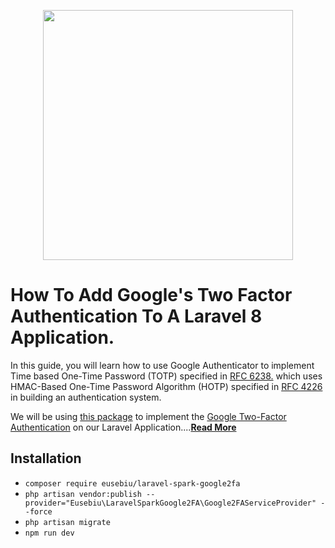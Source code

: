 <p align="center"><a href="https://laravel.com" target="_blank"><img src="https://raw.githubusercontent.com/laravel/art/master/logo-lockup/5%20SVG/2%20CMYK/1%20Full%20Color/laravel-logolockup-cmyk-red.svg" width="400"></a></p>

# How To Add Google's Two Factor Authentication To A Laravel 8 Application.

In this guide, you will learn how to use Google Authenticator to implement Time based One-Time Password (TOTP) specified in [RFC 6238.](https://datatracker.ietf.org/doc/html/rfc6238) which uses HMAC-Based One-Time Password Algorithm (HOTP) specified in [RFC 4226](https://datatracker.ietf.org/doc/html/rfc4226) in building an authentication system.


We will be using [this package](https://github.com/antonioribeiro/google2fa) to implement the [Google Two-Factor Authentication](https://github.com/antonioribeiro/google2fa) on our Laravel Application....**[Read More](https://dev.to/roxie/how-to-add-google-s-two-factor-authentication-to-a-laravel-8-application-4jjp)**

## Installation

- `composer require eusebiu/laravel-spark-google2fa`
- `php artisan vendor:publish --provider="Eusebiu\LaravelSparkGoogle2FA\Google2FAServiceProvider" --force`
- `php artisan migrate`
- `npm run dev`


